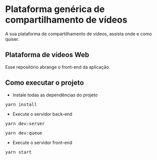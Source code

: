 # Plataforma genérica de compartilhamento de vídeos
A sua plataforma de compartilhamento de vídeos, assista onde e como quiser.

## Plataforma de vídeos Web
Esse repositório abrange o front-end da aplicação.

## Como executar o projeto

- Instale todas as dependências do projeto
<pre>yarn install</pre>

- Execute o servidor back-end
<pre>yarn dev:server</pre>
<pre>yarn dev:queue</pre>

- Execute o servidor front-end
<pre>yarn start</pre>
